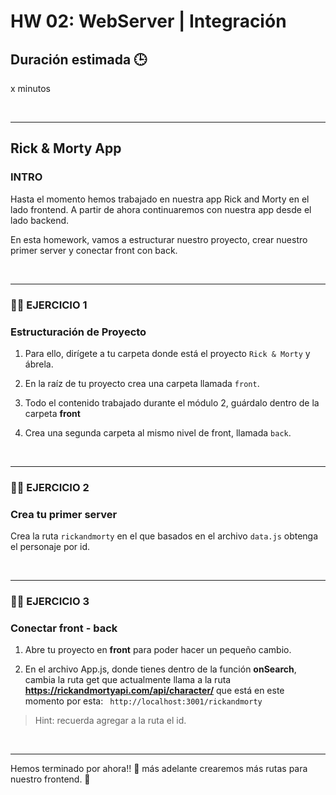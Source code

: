 # HW 02: WebServer | Integración

## **Duración estimada 🕒**

x minutos

<br />

---

## **Rick & Morty App**

### **INTRO**

Hasta el momento hemos trabajado en nuestra app Rick and Morty en el lado frontend. A partir de ahora continuaremos con nuestra app desde el lado backend.

En esta homework, vamos a estructurar nuestro proyecto, crear nuestro primer server y conectar front con back.

<br />

---

### **👩‍💻 EJERCICIO 1**

### **Estructuración de Proyecto**

1. Para ello, dirígete a tu carpeta donde está el proyecto `Rick & Morty` y ábrela.

2. En la raíz de tu proyecto crea una carpeta llamada `front`.

3. Todo el contenido trabajado durante el módulo 2, guárdalo dentro de la carpeta **front**

4. Crea una segunda carpeta al mismo nivel de front, llamada `back`.

<br />

---

### **👩‍💻 EJERCICIO 2**

### **Crea tu primer server**

Crea la ruta `rickandmorty` en el que basados en el archivo `data.js` obtenga el personaje por id.

<br />

---

### **👩‍💻 EJERCICIO 3**

### **Conectar front - back**

1. Abre tu proyecto en **front** para poder hacer un pequeño cambio.

2. En el archivo App.js, donde tienes dentro de la función **onSearch**, cambia la ruta get que actualmente llama a la ruta **https://rickandmortyapi.com/api/character/** que está en este momento por esta: ` http://localhost:3001/rickandmorty`

> Hint: recuerda agregar a la ruta el id.

<br />

---

Hemos terminado por ahora!! 🥳 más adelante crearemos más rutas para nuestro frontend. 🚀
